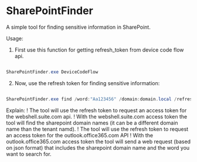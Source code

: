 # SharePointFinder

A simple tool for finding sensitive information in SharePoint.


Usage:

1. First use this function for getting refresh_token from device code flow api.
```powershell

SharePointFinder.exe DeviceCodeFlow
```

2. Now, use the refresh token for finding sensitive information:
```powershell

SharePointFinder.exe find /word:"Aa123456" /domain:domain.local /refreshtoken:1.AQQAGUvwznZ3lEq4....
```


Explain:
! The tool will use the refresh token to request an access token for the webshell.suite.com api.
! With the webshell.suite.com access token the tool will find the sharepoint domain names (it can be a different domain name than the tenant namd).
! The tool will use the refresh token to request an access token for the outlook.office365.com API
! With the outlook.office365.com access token the tool will send a web request (based on json format) that includes the sharepoint domain name and the word you want to search for.
